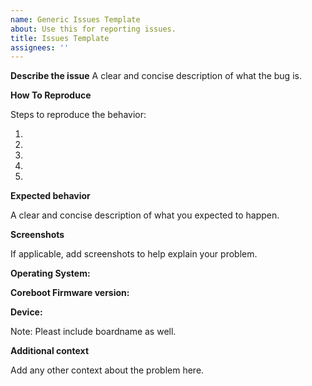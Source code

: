 ```yaml
---
name: Generic Issues Template
about: Use this for reporting issues.
title: Issues Template
assignees: ''
---
```



**Describe the issue**
A clear and concise description of what the bug is.


**How To Reproduce**

Steps to reproduce the behavior:

1. 
2.
3.
4.
5. 

**Expected behavior**

A clear and concise description of what you expected to happen.


**Screenshots**

If applicable, add screenshots to help explain your problem.



**Operating System:**




**Coreboot Firmware version:**




**Device:**
 
 Note: Pleast include boardname as well.




**Additional context**

Add any other context about the problem here.







